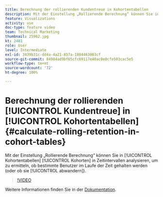 ```yaml
---
title: Berechnung der rollierenden Kundentreue in Kohortentabellen
description: Mit der Einstellung „Rollierende Berechnung“ können Sie in Kohortentabellen Kohorten in Zeitintervallen analysieren, um zu ermitteln, ob bestimmte Benutzer im Laufe der Zeit gehalten werden (oder ob sie abwandern).
feature: Visualizations
activity: use
doc-type: feature video
team: Technical Marketing
thumbnail: 25962.jpg
kt: 2481
role: User
level: Intermediate
exl-id: 3439b31c-dd4a-4a21-857a-1884463003cf
source-git-commit: 84984ad9bf65cfc69117e40ac0e0cfe503cac5e5
workflow-type: tm+mt
source-wordcount: '72'
ht-degree: 100%

---
```


# Berechnung der rollierenden [!UICONTROL Kundentreue] in [!UICONTROL Kohortentabellen] {#calculate-rolling-retention-in-cohort-tables}

Mit der Einstellung „Rollierende Berechnung“ können Sie in [!UICONTROL Kohortentabellen] [!UICONTROL Kohorten] in Zeitintervallen analysieren, um zu ermitteln, ob bestimmte Benutzer im Laufe der Zeit gehalten werden (oder ob sie [!UICONTROL abwandern]).

>[!VIDEO](https://video.tv.adobe.com/v/3430165/?quality=12&learn=on&captions=ger)

Weitere Informationen finden Sie in der [Dokumentation](https://experienceleague.adobe.com/docs/analytics/analyze/analysis-workspace/visualizations/cohort-table/cohort-analysis.html?lang=de).
